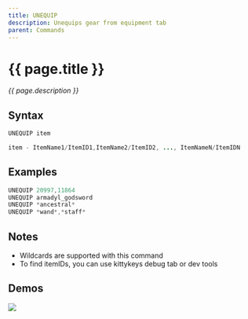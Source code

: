 ```yaml
---
title: UNEQUIP
description: Unequips gear from equipment tab
parent: Commands
---
```


# {{ page.title }}

_{{ page.description }}_

## Syntax

```java
UNEQUIP item 

item - ItemName1/ItemID1,ItemName2/ItemID2, ..., ItemNameN/ItemIDN
```

## Examples

```java
UNEQUIP 20997,11864
UNEQUIP armadyl_godsword
UNEQUIP *ancestral*
UNEQUIP *wand*,*staff*
```

## Notes

- Wildcards are supported with this command
- To find itemIDs, you can use kittykeys debug tab or dev tools

## Demos

![](https://i.imgur.com/4Xqs5Zy.gif)

